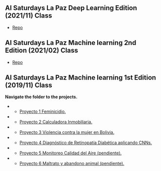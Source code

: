 
## AI Saturdays La Paz Deep Learning Edition (2021/11) Class
+ [Repo](2021.DL)


## AI Saturdays La Paz Machine learning 2nd Edition (2021/02) Class
+ [Repo](2021.ML2)


## AI Saturdays La Paz Machine learning 1st Edition (2019/11) Class

**Navigate the folder to the projects.**

+ - [Proyecto 1 Feminicidio.](Proyecto_1)

+ - [Proyecto 2 Calculadora Inmobiliaria.](Proyecto_2)

+ - [Proyecto 3 Violencia contra la mujer en Bolivia.](Proyecto_3)

+ - [Proyecto 4 Diagnóstico de Retinopatía Diabética aplicando CNNs. ](Proyecto_4)

+ - [Proyecto 5 Monitoreo Calidad del Aire (pendiente).](Proyecto_5)

+ - [Proyecto 6 Maltrato y abandono animal (pendiente).](Proyecto_6)

